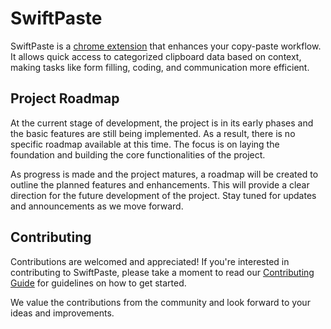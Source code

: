 # SwiftPaste

SwiftPaste is a  [chrome extension](https://chrome.google.com/webstore/detail/swiftpaste/ocamjpjndljkgcoeadplclcoiepjicgj/) that enhances your copy-paste workflow. It allows quick access to categorized clipboard data based on context, making tasks like form filling, coding, and communication more efficient.

## Project Roadmap

At the current stage of development, the project is in its early phases and the basic features are still being implemented. As a result, there is no specific roadmap available at this time. The focus is on laying the foundation and building the core functionalities of the project.

As progress is made and the project matures, a roadmap will be created to outline the planned features and enhancements. This will provide a clear direction for the future development of the project. Stay tuned for updates and announcements as we move forward.

## Contributing

Contributions are welcomed and appreciated! If you're interested in contributing to SwiftPaste, please take a moment to read our [Contributing Guide](CONTRIBUTING.md) for guidelines on how to get started.

We value the contributions from the community and look forward to your ideas and improvements.
